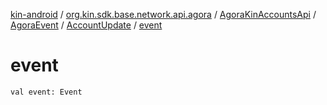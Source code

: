 [kin-android](../../../../index.md) / [org.kin.sdk.base.network.api.agora](../../../index.md) / [AgoraKinAccountsApi](../../index.md) / [AgoraEvent](../index.md) / [AccountUpdate](index.md) / [event](./event.md)

# event

`val event: Event`